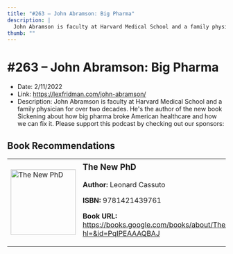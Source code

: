 ```yaml
---
title: "#263 – John Abramson: Big Pharma"
description: |
  John Abramson is faculty at Harvard Medical School and a family physician for over two decades. He's the author of the new book Sickening about how big pharma broke American healthcare and how we can fix it. Please support this podcast by checking out our sponsors:"
thumb: ""
---
```


# #263 – John Abramson: Big Pharma

  - Date: 2/11/2022
  - Link: https://lexfridman.com/john-abramson/
  - Description: John Abramson is faculty at Harvard Medical School and a family physician for over two decades. He's the author of the new book Sickening about how big pharma broke American healthcare and how we can fix it. Please support this podcast by checking out our sponsors:

## Book Recommendations

<table style="border: none;"><tr style="border: none;"><td style="border: none;"><img src="https://books.google.com/books/content?id=PqIPEAAAQBAJ&printsec=frontcover&img=1&zoom=1&edge=curl&source=gbs_api" alt="The New PhD" width="150" style="vertical-align: top;"></td><td style="border: none; vertical-align: top;"><h3 style='margin-top: 5'>The New PhD</h3><p><strong>Author:</strong> Leonard Cassuto</p><p><strong>ISBN:</strong> 9781421439761</p><p><strong>Book URL:</strong> <a href="https://books.google.com/books/about/The_New_PhD.html?hl=&id=PqIPEAAAQBAJ">https://books.google.com/books/about/The_New_PhD.html?hl=&id=PqIPEAAAQBAJ</a></p></td></tr></table>
